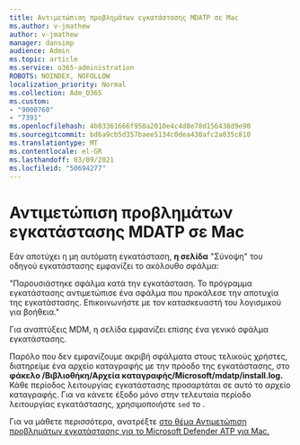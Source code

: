 ```yaml
---
title: Αντιμετώπιση προβλημάτων εγκατάστασης MDATP σε Mac
ms.author: v-jmathew
author: v-jmathew
manager: dansimp
audience: Admin
ms.topic: article
ms.service: o365-administration
ROBOTS: NOINDEX, NOFOLLOW
localization_priority: Normal
ms.collection: Adm_O365
ms.custom:
- "9000760"
- "7391"
ms.openlocfilehash: 4b03361666f950a2010e4c4d8e78d156438d9e90
ms.sourcegitcommit: bd6a9cb5d357baee5134c0dea430afc2a035c810
ms.translationtype: MT
ms.contentlocale: el-GR
ms.lasthandoff: 03/09/2021
ms.locfileid: "50694277"
---
```

# <a name="troubleshoot-mdatp-installation-problems-on-a-mac"></a>Αντιμετώπιση προβλημάτων εγκατάστασης MDATP σε Mac

Εάν αποτύχει η μη αυτόματη εγκατάσταση, **η σελίδα** "Σύνοψη" του οδηγού εγκατάστασης εμφανίζει το ακόλουθο σφάλμα:

"Παρουσιάστηκε σφάλμα κατά την εγκατάσταση. Το πρόγραμμα εγκατάστασης αντιμετώπισε ένα σφάλμα που προκάλεσε την αποτυχία της εγκατάστασης. Επικοινωνήστε με τον κατασκευαστή του λογισμικού για βοήθεια."

Για αναπτύξεις MDM, η σελίδα εμφανίζει επίσης ένα γενικό σφάλμα εγκατάστασης.

Παρόλο που δεν εμφανίζουμε ακριβή σφάλματα στους τελικούς χρήστες, διατηρείμε ένα αρχείο καταγραφής με την πρόοδο της εγκατάστασης, στο **φάκελο /Βιβλιοθήκη/Αρχεία καταγραφής/Microsoft/mdatp/install.log.** Κάθε περίοδος λειτουργίας εγκατάστασης προσαρτάται σε αυτό το αρχείο καταγραφής. Για να κάνετε έξοδο μόνο στην τελευταία περίοδο λειτουργίας εγκατάστασης, χρησιμοποιήστε `sed` το .

Για να μάθετε περισσότερα, ανατρέξτε [στο θέμα Αντιμετώπιση προβλημάτων εγκατάστασης για το Microsoft Defender ATP για Mac.](https://go.microsoft.com/fwlink/?linkid=2144615)
